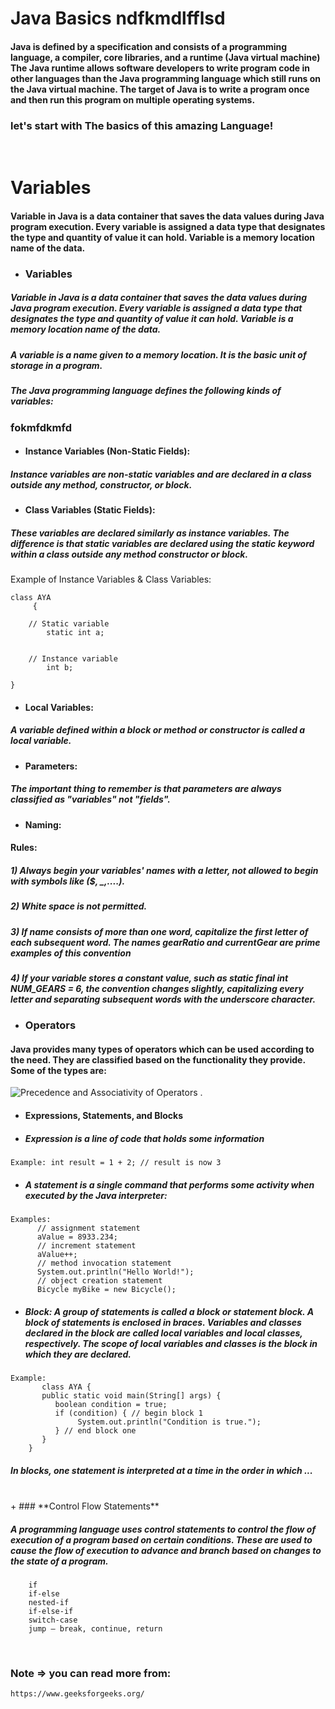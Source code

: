 # Java Basics ndfkmdlfflsd

#### Java is defined by a specification and consists of a programming language, a compiler, core libraries, and a runtime (Java virtual machine) The Java runtime allows software developers to write program code in other languages than the Java programming language which still runs on the Java virtual machine. The target of Java is to write a program once and then run this program on multiple operating systems.
### let's start with The basics of this amazing Language!
<br>
 

# Variables
#### Variable in Java is a data container that saves the data values during Java program execution. Every variable is assigned a data type that designates the type and quantity of value it can hold. Variable is a memory location name of the data.


+ ### **Variables**

 
##### Variable in Java is a data container that saves the data values during Java program execution. Every variable is assigned a data type that designates the type and quantity of value it can hold. Variable is a memory location name of the data.

##### A variable is a name given to a memory location. It is the basic unit of storage in a program.

##### The Java programming language defines the following kinds of variables:

### fokmfdkmfd
+ #### **Instance Variables (Non-Static Fields):**

##### Instance variables are non-static variables and are declared in a class outside any method, constructor, or block.



+ #### **Class Variables (Static Fields):**


##### These variables are declared similarly as instance variables. The difference is that static variables are declared using the static keyword within a class outside any method constructor or block.
Example of Instance Variables & Class Variables:      
```
class AYA         
     {      
    
    // Static variable
        static int a; 
    
    
    // Instance variable    
        int b;        
    
}
```

+ #### **Local Variables:**

##### A variable defined within a block or method or constructor is called a local variable.


+ #### **Parameters:**     

##### The important thing to remember is that parameters are always classified as "variables" not "fields".


+ #### **Naming:**   

#### Rules:
##### 1) Always begin your variables' names with a letter, not allowed to begin with symbols like ($, _,....).
##### 2) White space is not permitted.
##### 3) If name consists of more than one word, capitalize the first letter of each subsequent word. The names gearRatio and currentGear are prime examples of this convention
##### 4) If your variable stores a constant value, such as static final int NUM_GEARS = 6, the convention changes slightly, capitalizing every letter and separating subsequent words with the underscore character.


+ ### **Operators**

#### Java provides many types of operators which can be used according to the need. They are classified based on the functionality they provide. Some of the types are:
 ![Precedence and Associativity of Operators](https://media.geeksforgeeks.org/wp-content/uploads/operators.png) .



+ #### **Expressions, Statements, and Blocks**

+ #####  **Expression** is a line of code that holds some information
```
Example: int result = 1 + 2; // result is now 3      
```
+ ##### A **statement** is a single command that performs some activity when executed by the Java interpreter:      
```
Examples: 
      // assignment statement
      aValue = 8933.234;
      // increment statement
      aValue++;
      // method invocation statement
      System.out.println("Hello World!");
      // object creation statement
      Bicycle myBike = new Bicycle();     
```
+ ##### **Block**: A group of statements is called a block or statement block. A block of statements is enclosed in braces. Variables and classes declared in the block are called local variables and local classes, respectively. The scope of local variables and classes is the block in which they are declared.
```
Example:   
       class AYA {
       public static void main(String[] args) {
          boolean condition = true;
          if (condition) { // begin block 1
               System.out.println("Condition is true.");
          } // end block one
       }
    }      
``` 
##### In blocks, one statement is interpreted at a time in the order in which ...
<br>
+ ### **Control Flow Statements**      

##### A programming language uses control statements to control the flow of execution of a program based on certain conditions. These are used to cause the flow of execution to advance and branch based on changes to the state of a program. 

```Java’s Selection statements: 
    if
    if-else
    nested-if
    if-else-if
    switch-case
    jump – break, continue, return
```
<br>
    
### Note => you can read more from: 
    https://www.geeksforgeeks.org/

